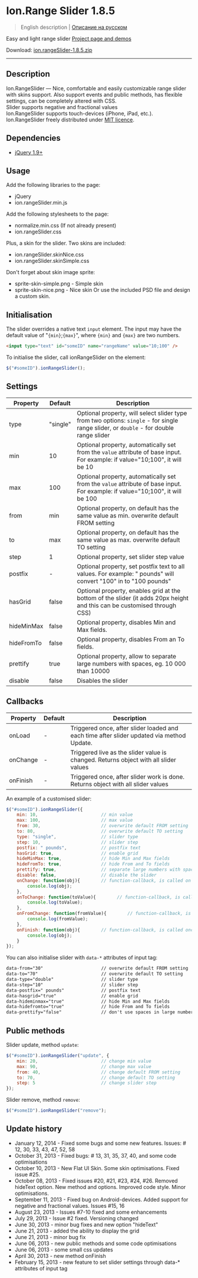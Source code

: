 # Ion.Range Slider 1.8.5

> English description | <a href="readme.ru.md">Описание на русском</a>

Easy and light range slider <a href="http://ionden.com/a/plugins/ion.rangeSlider/en.html">Project page and demos</a>

Download: <a href="http://ionden.com/a/plugins/ion.rangeSlider/ion.rangeSlider-1.8.5.zip">ion.rangeSlider-1.8.5.zip</a>

***

## Description
Ion.RangeSlider — Nice, comfortable and easily customizable range slider with skins support. Also support events and public methods, has flexible settings, can be completely altered with CSS.<br />
Slider supports negative and fractional values<br />
Ion.RangeSlider supports touch-devices (iPhone, iPad, etc.).<br />
Ion.RangeSlider freely distributed under <a href="http://ionden.com/a/plugins/licence-en.html" target="_blank">MIT licence</a>.

## Dependencies
* <a href="http://jquery.com/" target="_blank">jQuery 1.9+</a>

## Usage

Add the following libraries to the page:
* jQuery
* ion.rangeSlider.min.js

Add the following stylesheets to the page:
* normalize.min.css (If not already present)
* ion.rangeSlider.css

Plus, a skin for the slider. Two skins are included:
* ion.rangeSlider.skinNice.css
* ion.rangeSlider.skinSimple.css

Don't forget about skin image sprite:
* sprite-skin-simple.png - Simple skin
* sprite-skin-nice.png - Nice skin
Or use the included PSD file and design a custom skin.


## Initialisation

The slider overrides a native text <code>input</code> element. The input may have the default value of "<code>{min}</code>;<code>{max}</code>", where <code>{min}</code> and <code>{max}</code> are two numbers.
```html
<input type="text" id="someID" name="rangeName" value="10;100" />
```

To initialise the slider, call ionRangeSlider on the element:
```javascript
$("#someID").ionRangeSlider();
```


## Settings

<table class="options">
    <thead>
        <tr>
            <th>Property</th>
            <th>Default</th>
            <th>Description</th>
        </tr>
    </thead>
    <tbody>
        <tr>
            <td>type</td>
            <td>"single"</td>
            <td>Optional property, will select slider type from two options: <code>single</code> - for single range slider, or <code>double</code> - for double range slider</td>
        </tr>
        <tr>
            <td>min</td>
            <td>10</td>
            <td>Optional property, automatically set from the <code>value</code> attribute of base input. For example: if value="10;100", it will be 10</td>
        </tr>
        <tr>
            <td>max</td>
            <td>100</td>
            <td>Optional property, automatically set from the <code>value</code> attribute of base input. For example: if value="10;100", it will be 100</td>
        </tr>
        <tr>
            <td>from</td>
            <td>min</td>
            <td>Optional property, on default has the same value as min. overwrite default FROM setting</td>
        </tr>
        <tr>
            <td>to</td>
            <td>max</td>
            <td>Optional property, on default has the same value as max. overwrite default TO setting</td>
        </tr>
        <tr>
            <td>step</td>
            <td>1</td>
            <td>Optional property, set slider step value</td>
        </tr>
        <tr>
            <td>postfix</td>
            <td>-</td>
            <td>Optional property, set postfix text to all values. For example: " pounds" will convert "100" in to "100 pounds"</td>
        </tr>
        <tr>
            <td>hasGrid</td>
            <td>false</td>
            <td>Optional property, enables grid at the bottom of the slider (it adds 20px height and this can be customised through CSS)</td>
        </tr>
        <tr>
            <td>hideMinMax</td>
            <td>false</td>
            <td>Optional property, disables Min and Max fields.</td>
        </tr>
        <tr>
            <td>hideFromTo</td>
            <td>false</td>
            <td>Optional property, disables From an To fields.</td>
        </tr>
        <tr>
            <td>prettify</td>
            <td>true</td>
            <td>Optional property, allow to separate large numbers with spaces, eg. 10 000 than 10000</td>
        </tr>
        <tr>
            <td>disable</td>
            <td>false</td>
            <td>Disables the slider</td>
        </tr>
    </tbody>
</table>


## Callbacks

<table class="options">
    <thead>
        <tr>
            <th>Property</th>
            <th>Default</th>
            <th>Description</th>
        </tr>
    </thead>
    <tbody>
        <tr>
            <td>onLoad</td>
            <td>-</td>
            <td>Triggered once, after slider loaded and each time after slider updated via method Update.</td>
        </tr>
        <tr>
            <td>onChange</td>
            <td>-</td>
            <td>Triggered live as the slider value is changed. Returns object with all slider values</td>
        </tr>
        <tr>
            <td>onFinish</td>
            <td>-</td>
            <td>Triggered once, after slider work is done. Returns object with all slider values</td>
        </tr>
    </tbody>
</table>


An example of a customised slider:
```javascript
$("#someID").ionRangeSlider({
    min: 10,                        // min value
    max: 100,                       // max value
    from: 30,                       // overwrite default FROM setting
    to: 80,                         // overwrite default TO setting
    type: "single",                 // slider type
    step: 10,                       // slider step
    postfix: " pounds",             // postfix text
    hasGrid: true,                  // enable grid
    hideMinMax: true,               // hide Min and Max fields
    hideFromTo: true,               // hide From and To fields
    prettify: true,                 // separate large numbers with space, eg. 10 000
    disable: false,                 // disable the slider
    onChange: function(obj){        // function-callback, is called on every change
        console.log(obj);
    },
    onToChange: function(toValue){        // function-callback, is called on every change; but only returns a value if toValue changes.
        console.log(toValue);
    },
    onFromChange: function(fromValue){        // function-callback, is called on every change; but only returns a value if fromValue changes.
        console.log(fromValue);
    },
    onFinish: function(obj){        // function-callback, is called once, after slider finished it's work
        console.log(obj);
    }
});
```

You can also initialise slider with <code>data-*</code> attributes of input tag:
```html
data-from="30"                      // overwrite default FROM setting
data-to="70"                        // overwrite default TO setting
data-type="double"                  // slider type
data-step="10"                      // slider step
data-postfix=" pounds"              // postfix text
data-hasgrid="true"                 // enable grid
data-hideminmax="true"              // hide Min and Max fields
data-hidefromto="true"              // hide From and To fields
data-prettify="false"               // don't use spaces in large numbers, eg. 10000 than 10 000
```

## Public methods

Slider update, method <code>update</code>:
```javascript
$("#someID").ionRangeSlider("update", {
    min: 20,                        // change min value
    max: 90,                        // change max value
    from: 40,                       // change default FROM setting
    to: 70,                         // change default TO setting
    step: 5                         // change slider step
});
```

Slider remove, method <code>remove</code>:
```javascript
$("#someID").ionRangeSlider("remove");
```


## Update history
* January 12, 2014 - Fixed some bugs and some new features. Issues: # 12, 30, 33, 43, 47, 52, 58
* October 31, 2013 - Fixed bugs: # 13, 31, 35, 37, 40, and some code optimisations
* October 10, 2013 - New Flat UI Skin. Some skin optimisations. Fixed issue #25.
* October 08, 2013 - Fixed issues #20, #21, #23, #24, #26. Removed hideText option. New method and options. Improved code style. Minor optimisations.
* September 11, 2013 - Fixed bug on Android-devices. Added support for negative and fractional values. Issues #15, 16
* August 23, 2013 - Issues #7-10 fixed and some enhancements
* July 29, 2013 - Issue #2 fixed. Versioning changed
* June 30, 2013 - minor bug fixes and new option "hideText"
* June 21, 2013 - added the ability to display the grid
* June 21, 2013 - minor bug fix
* June 06, 2013 - new public methods and some code optimisations
* June 06, 2013 - some small css updates
* April 30, 2013 - new method onFinish
* February 15, 2013 - new feature to set slider settings through data-* attributes of input tag